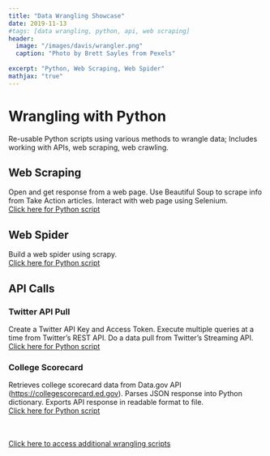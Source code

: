 ```yaml
---
title: "Data Wrangling Showcase"
date: 2019-11-13
#tags: [data wrangling, python, api, web scraping]
header:
  image: "/images/davis/wrangler.png"
  caption: "Photo by Brett Sayles from Pexels"
  
excerpt: "Python, Web Scraping, Web Spider"
mathjax: "true"
---
```


# Wrangling with Python
Re-usable Python scripts using various methods to wrangle data; Includes working with APIs, web scraping, web crawling.

## Web Scraping
Open and get response from a web page.  Use Beautiful Soup to scrape info from Take Action articles.  Interact with web page using Selenium.
<br>
<a href="https://github.com/amodavis/Data_Wrangling/blob/master/Web%20Scraping.py">Click here for Python script</a>

## Web Spider
Build a web spider using scrapy.
<br>
<a href="https://github.com/amodavis/Data_Wrangling/blob/master/Web%20Spider.py">Click here for Python script</a>

## API Calls
### Twitter API Pull
Create a Twitter API Key and Access Token.  Execute multiple queries at a time from Twitter’s REST API.  Do a data pull from Twitter’s Streaming API.
<br>
<a href="https://github.com/amodavis/Data_Wrangling/blob/master/Twitter%20API%20Pull.py">Click here for Python script</a>

### College Scorecard
Retrieves college scorecard data from Data.gov API (https://collegescorecard.ed.gov).  Parses JSON response into Python dictionary.  Exports API response in readable format to file.
<br>
<a href="https://github.com/amodavis/Data_Wrangling/blob/master/Project%20-%20College%20Scorecard%20API.py">Click here for Python script</a>

<br>
<br>
<a href="https://github.com/amodavis/Data_Wrangling">Click here to access additional wrangling scripts</a>
